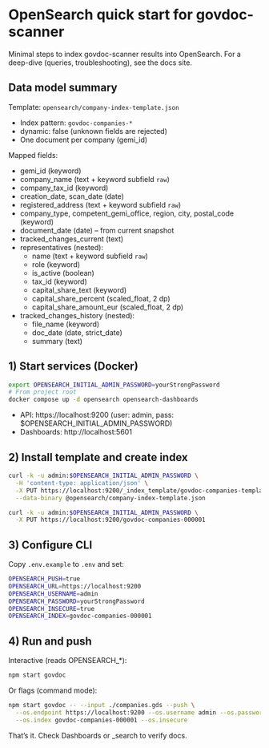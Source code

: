 # OpenSearch quick start for govdoc-scanner

Minimal steps to index govdoc-scanner results into OpenSearch. For a deep-dive (queries, troubleshooting), see the docs site.

## Data model summary

Template: `opensearch/company-index-template.json`
- Index pattern: `govdoc-companies-*`
- dynamic: false (unknown fields are rejected)
- One document per company (gemi_id)

Mapped fields:
- gemi_id (keyword)
- company_name (text + keyword subfield `raw`)
- company_tax_id (keyword)
- creation_date, scan_date (date)
- registered_address (text + keyword subfield `raw`)
- company_type, competent_gemi_office, region, city, postal_code (keyword)
- document_date (date) – from current snapshot
- tracked_changes_current (text)
- representatives (nested):
  - name (text + keyword subfield `raw`)
  - role (keyword)
  - is_active (boolean)
  - tax_id (keyword)
  - capital_share_text (keyword)
  - capital_share_percent (scaled_float, 2 dp)
  - capital_share_amount_eur (scaled_float, 2 dp)
- tracked_changes_history (nested):
  - file_name (keyword)
  - doc_date (date, strict_date)
  - summary (text)

## 1) Start services (Docker)

```bash
export OPENSEARCH_INITIAL_ADMIN_PASSWORD=yourStrongPassword
# From project root
docker compose up -d opensearch opensearch-dashboards
```

- API: https://localhost:9200 (user: admin, pass: $OPENSEARCH_INITIAL_ADMIN_PASSWORD)
- Dashboards: http://localhost:5601

## 2) Install template and create index

```bash
curl -k -u admin:$OPENSEARCH_INITIAL_ADMIN_PASSWORD \
  -H 'content-type: application/json' \
  -X PUT https://localhost:9200/_index_template/govdoc-companies-template \
  --data-binary @opensearch/company-index-template.json

curl -k -u admin:$OPENSEARCH_INITIAL_ADMIN_PASSWORD \
  -X PUT https://localhost:9200/govdoc-companies-000001
```

## 3) Configure CLI

Copy `.env.example` to `.env` and set:

```bash
OPENSEARCH_PUSH=true
OPENSEARCH_URL=https://localhost:9200
OPENSEARCH_USERNAME=admin
OPENSEARCH_PASSWORD=yourStrongPassword
OPENSEARCH_INSECURE=true
OPENSEARCH_INDEX=govdoc-companies-000001
```

## 4) Run and push

Interactive (reads OPENSEARCH_*):

```bash
npm start govdoc
```

Or flags (command mode):

```bash
npm start govdoc -- --input ./companies.gds --push \
  --os.endpoint https://localhost:9200 --os.username admin --os.password yourStrongPassword \
  --os.index govdoc-companies-000001 --os.insecure
```

That’s it. Check Dashboards or _search to verify docs.
